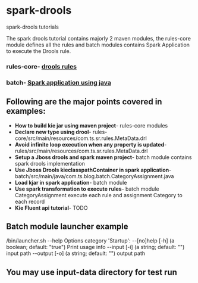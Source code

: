 # spark-drools
spark-drools tutorials

The spark drools tutorial contains majorly 2 maven modules, 
the rules-core module defines all the rules and batch modules contains Spark Application to execute the Drools rule.

### **rules-core**- [drools rules](https://github.com/rahulsquid/spark-drools/tree/master/rules-core)
### **batch**- [Spark application using java](https://github.com/rahulsquid/spark-drools/tree/master/batch)

## Following are the major points covered in examples:
*   **How to build kie jar using maven project**- rules-core modules
*   **Declare new type using drool**- rules-core/src/main/resources/com.ts.sr.rules.MetaData.drl
*   **Avoid infinite loop execution when any property is updated**- rules/src/main/resources/com.ts.sr.rules.MetaData.drl
*   **Setup a Jboss drools and spark maven project**- batch module contains spark drools implementation
*   **Use Jboss Drools kieclasspathContainer in spark application**- batch/src/main/java/com.ts.blog.batch.CategoryAssignment.java
*   **Load kjar in spark application**- batch module
*   **Use spark transformation to execute rules**- batch module CategoryAssignment execute each rule and assignment Category to each record
*   **Kie Fluent api tutorial**- TODO


## Batch module launcher example

<batch Zip Home>/bin/launcher.sh --help
Options category 'Startup':
  --[no]help [-h] (a boolean; default: "true")
    Print usage info
  --input [-i] (a string; default: "")
    input path
  --output [-o] (a string; default: "")
    output path


## You may use input-data directory for test run